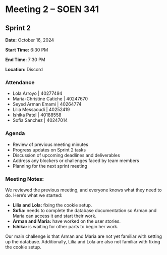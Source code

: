 
# Meeting 2 – SOEN 341

## Sprint 2

**Date:** October 16, 2024  

**Start Time:** 6:30 PM  

**End Time:** 7:30 PM  

**Location:** Discord  

### Attendance
- Lola Arroyo | 40277494  
- Maria-Christine Catiche | 40247670  
- Seyed Arman Emami | 40264774  
- Lilia Messaoudi | 40252419  
- Ishika Patel | 40188558  
- Sofia Sanchez | 40247014  

### Agenda 
- Review of previous meeting minutes  
- Progress updates on Sprint 2 tasks  
- Discussion of upcoming deadlines and deliverables  
- Address any blockers or challenges faced by team members  
- Planning for the next sprint meeting  

### Meeting Notes:  
We reviewed the previous meeting, and everyone knows what they need to do. Here’s what we started:  

- **Lilia and Lola:** fixing the cookie setup.  
- **Sofia:** needs to complete the database documentation so Arman and Maria can access it and start their work.  
- **Arman and Maria:** have worked on the user stories.  
- **Ishika:** is waiting for other parts to begin her work.  

Our main challenge is that Arman and Maria are not yet familiar with setting up the database. Additionally, Lilia and Lola are also not familiar with fixing the cookie setup.  
